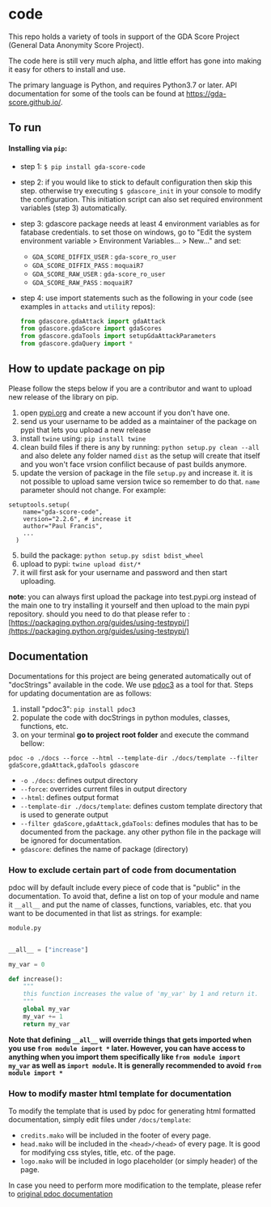   
# code    
    
This repo holds a variety of tools in support of the GDA Score Project (General Data Anonymity Score Project).    
    
The code here is still very much alpha, and little effort has gone into making it easy for others to install and use.    
    
The primary language is Python, and requires Python3.7 or later. API documentation for some of the tools can be found at https://gda-score.github.io/.    
    
## To run    
    
#### Installing via `pip`:    
   - step 1: `$ pip install gda-score-code`    
   
   - step 2: if you would like to stick to default configuration then skip this step. otherwise try executing `$ gdascore_init` in your console  to modify the configuration.
   This initiation script can also set required environment variables 
   (step 3) automatically.
       
   - step 3: gdascore package needs at least 4 environment variables as for fatabase credentials.
   to set those on windows, go to "Edit the system environment variable > Environment Variables... > New..." and set:
        - `GDA_SCORE_DIFFIX_USER` : `gda-score_ro_user` 
        - `GDA_SCORE_DIFFIX_PASS` : `moquaiR7` 
        - `GDA_SCORE_RAW_USER` : `gda-score_ro_user` 
        - `GDA_SCORE_RAW_PASS` : `moquaiR7` 
            
    
   - step 4: use import statements such as the following in your code (see examples in `attacks` and `utility` repos):    
      ```python    
      from gdascore.gdaAttack import gdaAttack
      from gdascore.gdaScore import gdaScores    
      from gdascore.gdaTools import setupGdaAttackParameters  
      from gdascore.gdaQuery import *   
      ```

## How to update package on pip
Please follow the steps below if you are a contributor and want to upload new release of the library on pip.
 1. open [pypi.org](https://pypi.org) and create a new account if you don't have one.
 2. send us your username to be added as a maintainer of the package on pypi that lets you upload a new release
 3. install `twine` using: `pip install twine`
 4. clean build files if there is any by running: `python setup.py clean --all` and also delete any folder named `dist` as the setup will create that itself and you won't face vrsion confilict because of past builds anymore.
 5. update the version of package in the file `setup.py` and increase it. it is not possible to upload same version twice so remember to do that. `name` parameter should not change. For example:
``` 
setuptools.setup(  
    name="gda-score-code",  
    version="2.2.6", # increase it
    author="Paul Francis",
    ...
  )
  ```
  5. build the package: `python setup.py sdist bdist_wheel`
  6. upload to pypi: `twine upload dist/*`
  7. it will first ask for your username and password and then start uploading.

**note**: you can always first upload the package into test.pypi.org instead of the main one to try installing it yourself and then upload to the main pypi repository. should you need to do that please refer to : [https://packaging.python.org/guides/using-testpypi/](https://packaging.python.org/guides/using-testpypi/)


## Documentation
Documentations for this project are being generated automatically out of "docStrings" available in the code.
We use [pdoc3](https://pypi.org/project/pdoc3/) as a tool for that. Steps for updating documentation are as follows:
 1. install "pdoc3": `pip install pdoc3`
 2. populate the code with docStrings in python modules, classes, functions, etc.
 3. on your terminal **go to project root folder** and execute the command bellow:
 ```shell
 pdoc -o ./docs --force --html --template-dir ./docs/template --filter gdaScore,gdaAttack,gdaTools gdascore
 ```
 
  - `-o ./docs`: defines output directory
  - `--force`: overrides current files in output directory
  - `--html`: defines output format
  - `--template-dir ./docs/template`: defines custom template directory that is used to generate output
  - `--filter gdaScore,gdaAttack,gdaTools`: defines modules that has to be documented from the package. any other python file in the package will be ignored for documentation.
  - `gdascore`: defines the name of package (directory)
 
### How to exclude certain part of code from documentation
pdoc will by default include every piece of code that is "public" in the documentation. To avoid that, define a list on top of your module
and name it `__all__` and put the name of classes, functions, variables, etc. that you want to be documented in that list as strings.
for example:
```python
module.py


__all__ = ["increase"]

my_var = 0

def increase():
    """
    this function increases the value of 'my_var' by 1 and return it.
    """
    global my_var
    my_var += 1
    return my_var
```

**Note that defining `__all__` will override things that gets imported when you use `from module import *` later.
However, you can have access to anything when you import them specifically like `from module import my_var` as well as `import module`. It is generally recommended to avoid `from module import *`**

### How to modify master html template for documentation
To modify the template that is used by pdoc for generating html formatted documentation, simply edit files under `/docs/template`:
 - `credits.mako` will be included in the footer of every page.
 - `head.mako`   will be included in the `<head>/<head>` of every page. It is good for modifying css styles, title, etc. of the page.
 - `logo.mako` will be included in logo placeholder (or simply header) of the page.
 
In case you need to perform more modification to the template, please refer to [original pdoc documentation](https://pdoc3.github.io/pdoc/doc/pdoc/)